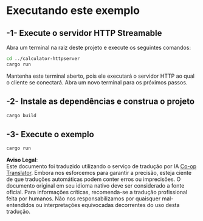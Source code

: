 <!--
CO_OP_TRANSLATOR_METADATA:
{
  "original_hash": "aa5122c6d9868b4b566586f27577ca47",
  "translation_date": "2025-08-18T18:08:40+00:00",
  "source_file": "03-GettingStarted/06-http-streaming/solution/rust/calculator-httpclient/README.md",
  "language_code": "br"
}
-->
# Executando este exemplo

## -1- Execute o servidor HTTP Streamable

Abra um terminal na raiz deste projeto e execute os seguintes comandos:

```bash
cd ../calculator-httpserver
cargo run
```

Mantenha este terminal aberto, pois ele executará o servidor HTTP ao qual o cliente se conectará. Abra um novo terminal para os próximos passos.

## -2- Instale as dependências e construa o projeto

```bash
cargo build
```

## -3- Execute o exemplo

```bash
cargo run
```

**Aviso Legal**:  
Este documento foi traduzido utilizando o serviço de tradução por IA [Co-op Translator](https://github.com/Azure/co-op-translator). Embora nos esforcemos para garantir a precisão, esteja ciente de que traduções automáticas podem conter erros ou imprecisões. O documento original em seu idioma nativo deve ser considerado a fonte oficial. Para informações críticas, recomenda-se a tradução profissional feita por humanos. Não nos responsabilizamos por quaisquer mal-entendidos ou interpretações equivocadas decorrentes do uso desta tradução.